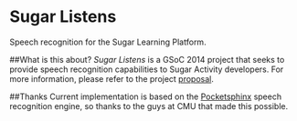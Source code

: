 Sugar Listens
============

Speech recognition for the Sugar Learning Platform.

##What is this about?
*Sugar Listens* is a GSoC 2014 project that seeks to provide speech recognition capabilities to Sugar Activity developers.
For more information, please refer to the project [proposal](https://wiki.sugarlabs.org/go/Summer_of_Code/2014/Sugar_Listens).

##Thanks
Current implementation is based on the [Pocketsphinx](http://cmusphinx.sourceforge.net/) speech recognition engine, so thanks to the guys at CMU that made this possible.
